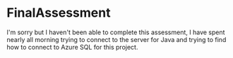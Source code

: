 # FinalAssessment

I'm sorry but I haven't been able to complete this assessment, I have spent nearly all morning trying to connect to the server for Java and trying to find how to connect to Azure SQL for this project. 
